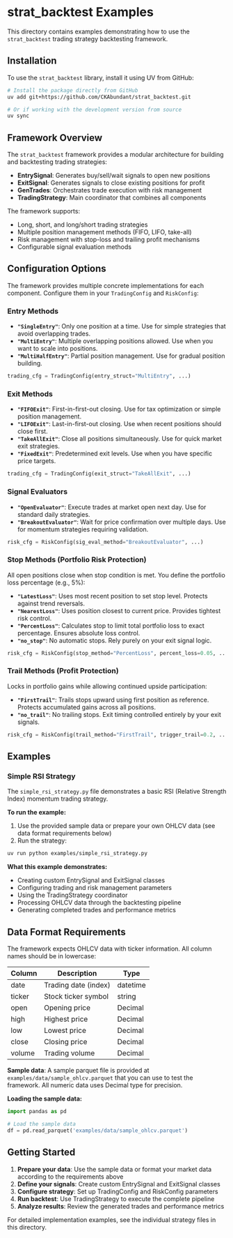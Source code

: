 # strat_backtest Examples

This directory contains examples demonstrating how to use the `strat_backtest` trading strategy backtesting framework.

## Installation

To use the `strat_backtest` library, install it using UV from GitHub:

```bash
# Install the package directly from GitHub
uv add git+https://github.com/CKAbundant/strat_backtest.git

# Or if working with the development version from source
uv sync
```

## Framework Overview

The `strat_backtest` framework provides a modular architecture for building and backtesting trading strategies:

- **EntrySignal**: Generates buy/sell/wait signals to open new positions
- **ExitSignal**: Generates signals to close existing positions for profit
- **GenTrades**: Orchestrates trade execution with risk management
- **TradingStrategy**: Main coordinator that combines all components

The framework supports:
- Long, short, and long/short trading strategies
- Multiple position management methods (FIFO, LIFO, take-all)
- Risk management with stop-loss and trailing profit mechanisms
- Configurable signal evaluation methods

## Configuration Options

The framework provides multiple concrete implementations for each component. Configure them in your `TradingConfig` and `RiskConfig`:

### Entry Methods
- **`"SingleEntry"`**: Only one position at a time. Use for simple strategies that avoid overlapping trades.
- **`"MultiEntry"`**: Multiple overlapping positions allowed. Use when you want to scale into positions.
- **`"MultiHalfEntry"`**: Partial position management. Use for gradual position building.

```python
trading_cfg = TradingConfig(entry_struct="MultiEntry", ...)
```

### Exit Methods
- **`"FIFOExit"`**: First-in-first-out closing. Use for tax optimization or simple position management.
- **`"LIFOExit"`**: Last-in-first-out closing. Use when recent positions should close first.
- **`"TakeAllExit"`**: Close all positions simultaneously. Use for quick market exit strategies.
- **`"FixedExit"`**: Predetermined exit levels. Use when you have specific price targets.

```python
trading_cfg = TradingConfig(exit_struct="TakeAllExit", ...)
```

### Signal Evaluators
- **`"OpenEvaluator"`**: Execute trades at market open next day. Use for standard daily strategies.
- **`"BreakoutEvaluator"`**: Wait for price confirmation over multiple days. Use for momentum strategies requiring validation.

```python
risk_cfg = RiskConfig(sig_eval_method="BreakoutEvaluator", ...)
```

### Stop Methods (Portfolio Risk Protection)
All open positions close when stop condition is met. You define the portfolio loss percentage (e.g., 5%):

- **`"LatestLoss"`**: Uses most recent position to set stop level. Protects against trend reversals.
- **`"NearestLoss"`**: Uses position closest to current price. Provides tightest risk control.
- **`"PercentLoss"`**: Calculates stop to limit total portfolio loss to exact percentage. Ensures absolute loss control.
- **`"no_stop"`**: No automatic stops. Rely purely on your exit signal logic.

```python
risk_cfg = RiskConfig(stop_method="PercentLoss", percent_loss=0.05, ...)
```

### Trail Methods (Profit Protection)
Locks in portfolio gains while allowing continued upside participation:

- **`"FirstTrail"`**: Trails stops upward using first position as reference. Protects accumulated gains across all positions.
- **`"no_trail"`**: No trailing stops. Exit timing controlled entirely by your exit signals.

```python
risk_cfg = RiskConfig(trail_method="FirstTrail", trigger_trail=0.2, ...)
```

## Examples

### Simple RSI Strategy

The `simple_rsi_strategy.py` file demonstrates a basic RSI (Relative Strength Index) momentum trading strategy.

**To run the example:**

1. Use the provided sample data or prepare your own OHLCV data (see data format requirements below)
2. Run the strategy:

```bash
uv run python examples/simple_rsi_strategy.py
```

**What this example demonstrates:**
- Creating custom EntrySignal and ExitSignal classes
- Configuring trading and risk management parameters
- Using the TradingStrategy coordinator
- Processing OHLCV data through the backtesting pipeline
- Generating completed trades and performance metrics

## Data Format Requirements

The framework expects OHLCV data with ticker information. All column names should be in lowercase:

| Column | Description | Type |
|--------|-------------|------|
| date | Trading date (index) | datetime |
| ticker | Stock ticker symbol | string |
| open | Opening price | Decimal |
| high | Highest price | Decimal |
| low | Lowest price | Decimal |
| close | Closing price | Decimal |
| volume | Trading volume | Decimal |

**Sample data**: A sample parquet file is provided at `examples/data/sample_ohlcv.parquet` that you can use to test the framework. All numeric data uses Decimal type for precision.

**Loading the sample data:**
```python
import pandas as pd

# Load the sample data
df = pd.read_parquet('examples/data/sample_ohlcv.parquet')
```

## Getting Started

1. **Prepare your data**: Use the sample data or format your market data according to the requirements above
2. **Define your signals**: Create custom EntrySignal and ExitSignal classes
3. **Configure strategy**: Set up TradingConfig and RiskConfig parameters
4. **Run backtest**: Use TradingStrategy to execute the complete pipeline
5. **Analyze results**: Review the generated trades and performance metrics

For detailed implementation examples, see the individual strategy files in this directory.